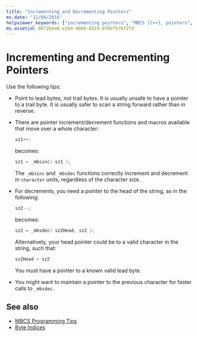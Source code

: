 ```yaml
---
title: "Incrementing and Decrementing Pointers"
ms.date: "11/04/2016"
helpviewer_keywords: ["incrementing pointers", "MBCS [C++], pointers", "pointers [C++], multibyte characters", "decrementing pointers"]
ms.assetid: 0872b4a0-e2bd-4004-8319-070efb76f2fd
---
```

# Incrementing and Decrementing Pointers

Use the following tips:

- Point to lead bytes, not trail bytes. It is usually unsafe to have a pointer to a trail byte. It is usually safer to scan a string forward rather than in reverse.

- There are pointer increment/decrement functions and macros available that move over a whole character:

    ```cpp
    sz1++;
    ```

   becomes:

    ```cpp
    sz1 = _mbsinc( sz1 );
    ```

   The `_mbsinc` and `_mbsdec` functions correctly increment and decrement in `character` units, regardless of the character size.

- For decrements, you need a pointer to the head of the string, as in the following:

    ```cpp
    sz2--;
    ```

   becomes:

    ```cpp
    sz2 = _mbsdec( sz2Head, sz2 );
    ```

   Alternatively, your head pointer could be to a valid character in the string, such that:

    ```cpp
    sz2Head < sz2
    ```

   You must have a pointer to a known valid lead byte.

- You might want to maintain a pointer to the previous character for faster calls to `_mbsdec`.

## See also

- [MBCS Programming Tips](../text/mbcs-programming-tips.md)
- [Byte Indices](../text/byte-indices.md)
